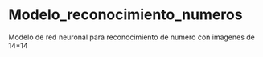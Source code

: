 # Modelo_reconocimiento_numeros
Modelo de red neuronal para reconocimiento de numero con imagenes de 14*14

